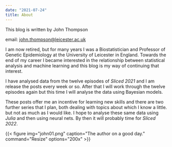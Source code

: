 ```yaml
---
date: "2021-07-24"
title: About
---
```


This blog is written by John Thompson 

email: john.thompson@leicester.ac.uk

I am now retired, but for many years I was a Biostatistician and Professor of Genetic Epidemiology at the University of Leicester in England. Towards the end of my career I became interested in the relationship between statistical analysis and machine learning and this blog is my way of continuing that interest.  

I have analysed data from the twelve episodes of *Sliced 2021* and I am release the posts every week or so. After that I will work through the twelve episodes again but this time I will analyse the data using Bayesian models.  

These posts offer me an incentive for learning new skills and there are two further series that I plan, both dealing with topics about which I know a little. but not as much as I would like. I hope to analyse these same data using *Julia* and then using neural nets. By then it will probably time for *Sliced 2022*.

{{< figure
img="john01.png" 
caption="The author on a good day." 
command="Resize" 
options="200x" >}}